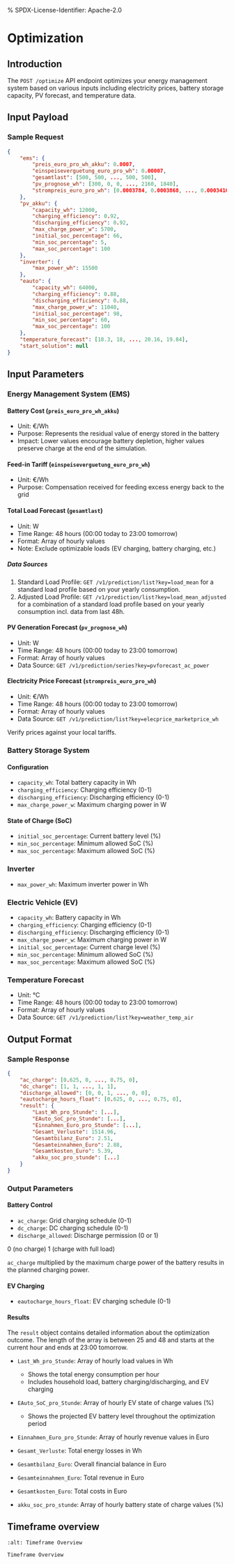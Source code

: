 % SPDX-License-Identifier: Apache-2.0

# Optimization

## Introduction

The `POST /optimize` API endpoint optimizes your energy management system based on various inputs
including electricity prices, battery storage capacity, PV forecast, and temperature data.

## Input Payload

### Sample Request

```json
{
    "ems": {
        "preis_euro_pro_wh_akku": 0.0007,
        "einspeiseverguetung_euro_pro_wh": 0.00007,
        "gesamtlast": [500, 500, ..., 500, 500],
        "pv_prognose_wh": [300, 0, 0, ..., 2160, 1840],
        "strompreis_euro_pro_wh": [0.0003784, 0.0003868, ..., 0.00034102, 0.00033709]
    },
    "pv_akku": {
        "capacity_wh": 12000,
        "charging_efficiency": 0.92,
        "discharging_efficiency": 0.92,
        "max_charge_power_w": 5700,
        "initial_soc_percentage": 66,
        "min_soc_percentage": 5,
        "max_soc_percentage": 100
    },
    "inverter": {
        "max_power_wh": 15500
    },
    "eauto": {
        "capacity_wh": 64000,
        "charging_efficiency": 0.88,
        "discharging_efficiency": 0.88,
        "max_charge_power_w": 11040,
        "initial_soc_percentage": 98,
        "min_soc_percentage": 60,
        "max_soc_percentage": 100
    },
    "temperature_forecast": [18.3, 18, ..., 20.16, 19.84],
    "start_solution": null
}
```

## Input Parameters

### Energy Management System (EMS)

#### Battery Cost (`preis_euro_pro_wh_akku`)

- Unit: €/Wh
- Purpose: Represents the residual value of energy stored in the battery
- Impact: Lower values encourage battery depletion, higher values preserve charge at the end of the simulation.

#### Feed-in Tariff (`einspeiseverguetung_euro_pro_wh`)

- Unit: €/Wh
- Purpose: Compensation received for feeding excess energy back to the grid

#### Total Load Forecast (`gesamtlast`)

- Unit: W
- Time Range: 48 hours (00:00 today to 23:00 tomorrow)
- Format: Array of hourly values
- Note: Exclude optimizable loads (EV charging, battery charging, etc.)

##### Data Sources

1. Standard Load Profile: `GET /v1/prediction/list?key=load_mean` for a standard load profile based
   on your yearly consumption.
2. Adjusted Load Profile: `GET /v1/prediction/list?key=load_mean_adjusted` for a combination of a
   standard load profile based on your yearly consumption incl. data from last 48h.

#### PV Generation Forecast (`pv_prognose_wh`)

- Unit: W
- Time Range: 48 hours (00:00 today to 23:00 tomorrow)
- Format: Array of hourly values
- Data Source: `GET /v1/prediction/series?key=pvforecast_ac_power`

#### Electricity Price Forecast (`strompreis_euro_pro_wh`)

- Unit: €/Wh
- Time Range: 48 hours (00:00 today to 23:00 tomorrow)
- Format: Array of hourly values
- Data Source: `GET /v1/prediction/list?key=elecprice_marketprice_wh`

Verify prices against your local tariffs.

### Battery Storage System

#### Configuration

- `capacity_wh`: Total battery capacity in Wh
- `charging_efficiency`: Charging efficiency (0-1)
- `discharging_efficiency`: Discharging efficiency (0-1)
- `max_charge_power_w`: Maximum charging power in W

#### State of Charge (SoC)

- `initial_soc_percentage`: Current battery level (%)
- `min_soc_percentage`: Minimum allowed SoC (%)
- `max_soc_percentage`: Maximum allowed SoC (%)

### Inverter

- `max_power_wh`: Maximum inverter power in Wh

### Electric Vehicle (EV)

- `capacity_wh`: Battery capacity in Wh
- `charging_efficiency`: Charging efficiency (0-1)
- `discharging_efficiency`: Discharging efficiency (0-1)
- `max_charge_power_w`: Maximum charging power in W
- `initial_soc_percentage`: Current charge level (%)
- `min_soc_percentage`: Minimum allowed SoC (%)
- `max_soc_percentage`: Maximum allowed SoC (%)

### Temperature Forecast

- Unit: °C
- Time Range: 48 hours (00:00 today to 23:00 tomorrow)
- Format: Array of hourly values
- Data Source: `GET /v1/prediction/list?key=weather_temp_air`

## Output Format

### Sample Response

```json
{
    "ac_charge": [0.625, 0, ..., 0.75, 0],
    "dc_charge": [1, 1, ..., 1, 1],
    "discharge_allowed": [0, 0, 1, ..., 0, 0],
    "eautocharge_hours_float": [0.625, 0, ..., 0.75, 0],
    "result": {
        "Last_Wh_pro_Stunde": [...],
        "EAuto_SoC_pro_Stunde": [...],
        "Einnahmen_Euro_pro_Stunde": [...],
        "Gesamt_Verluste": 1514.96,
        "Gesamtbilanz_Euro": 2.51,
        "Gesamteinnahmen_Euro": 2.88,
        "Gesamtkosten_Euro": 5.39,
        "akku_soc_pro_stunde": [...]
    }
}
```

### Output Parameters

#### Battery Control

- `ac_charge`: Grid charging schedule (0-1)
- `dc_charge`: DC charging schedule (0-1)
- `discharge_allowed`: Discharge permission (0 or 1)

0 (no charge)
1 (charge with full load)

`ac_charge` multiplied by the maximum charge power of the battery results in the planned charging power.

#### EV Charging

- `eautocharge_hours_float`: EV charging schedule (0-1)

#### Results

The `result` object contains detailed information about the optimization outcome.
The length of the array is between 25 and 48 and starts at the current hour and ends at 23:00 tomorrow.

- `Last_Wh_pro_Stunde`: Array of hourly load values in Wh
  - Shows the total energy consumption per hour
  - Includes household load, battery charging/discharging, and EV charging

- `EAuto_SoC_pro_Stunde`: Array of hourly EV state of charge values (%)
  - Shows the projected EV battery level throughout the optimization period

- `Einnahmen_Euro_pro_Stunde`: Array of hourly revenue values in Euro

- `Gesamt_Verluste`: Total energy losses in Wh

- `Gesamtbilanz_Euro`: Overall financial balance in Euro

- `Gesamteinnahmen_Euro`: Total revenue in Euro

- `Gesamtkosten_Euro`: Total costs in Euro

- `akku_soc_pro_stunde`: Array of hourly battery state of charge values (%)

## Timeframe overview

```{figure} ../_static/optimization_timeframes.png
:alt: Timeframe Overview

Timeframe Overview
```

